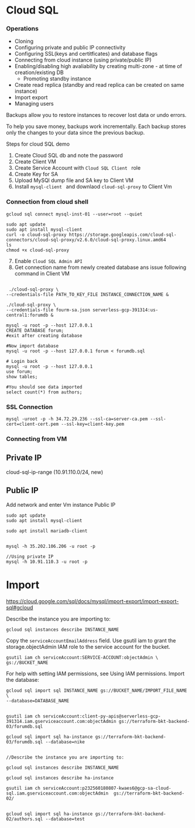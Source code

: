 # Cloud SQL

### Operations
- Cloning
- Configuring private and public IP connectivity
- Configuring SSL(keys and certitficates) and database flags
- Connecting from cloud instance (using private/public IP)
- Enabling/disabling high avaliability by creating multi-zone - at time of creation/existing DB 
	- Promoting standby instance
- Create read replica (standby and read replica can be created on same instance)
- Import export
- Managing users





Backups allow you to restore instances to recover lost data or undo errors.

To help you save money, backups work incrementally. Each backup stores only the changes to your data since the previous backup.




Steps for cloud SQL demo
1) Create Cloud SQL db and note the password
2) Create Client VM
3) Create Service Account with `Cloud SQL Client ` role
4) Create Key for SA
5) Upload MySQl dump file and SA key to Client VM
6) Install `mysql-client ` and downlaod `cloud-sql-proxy` to Client Vm


### Connection from cloud shell
```
gcloud sql connect mysql-inst-01 --user=root --quiet
```


```
sudo apt update
sudo apt install mysql-client
curl -o cloud-sql-proxy https://storage.googleapis.com/cloud-sql-connectors/cloud-sql-proxy/v2.6.0/cloud-sql-proxy.linux.amd64
ls
chmod +x cloud-sql-proxy 
```
7) Enable `Cloud SQL Admin API `
7) Get connection name from newly created database ans issue following command in Client VM
```
 
 ./cloud-sql-proxy \
--credentials-file PATH_TO_KEY_FILE INSTANCE_CONNECTION_NAME &

./cloud-sql-proxy \
--credentials-file fourm-sa.json serverless-gcp-391314:us-central1:forumdb &

mysql -u root -p --host 127.0.0.1
CREATE DATABASE forum;
#exit after creating database

#Now import database
mysql -u root -p --host 127.0.0.1 forum < forumdb.sql 

# Login back
mysql -u root -p --host 127.0.0.1
use forum;
show tables;

#You should see data imported
select count(*) from authors;
```


### SSL Connection

```
mysql -uroot -p -h 34.72.29.236 --ssl-ca=server-ca.pem --ssl-cert=client-cert.pem --ssl-key=client-key.pem
```


### Connecting from VM 
Private IP  
-----------
cloud-sql-ip-range (10.91.110.0/24, new) 

Public IP  
-----------

Add network and enter Vm instance Public IP

```
sudo apt update
sudo apt install mysql-client

sudo apt install mariadb-client


mysql -h 35.202.106.206 -u root -p

//Using private IP
mysql -h 10.91.110.3 -u root -p
```

# Import

https://cloud.google.com/sql/docs/mysql/import-export/import-export-sql#gcloud

Describe the instance you are importing to:
```
gcloud sql instances describe INSTANCE_NAME
```
Copy the `serviceAccountEmailAddress` field.
Use gsutil iam to grant the storage.objectAdmin IAM role to the service account for the bucket.
```
gsutil iam ch serviceAccount:SERVICE-ACCOUNT:objectAdmin \
gs://BUCKET_NAME
```
For help with setting IAM permissions, see Using IAM permissions.
Import the database:
```
gcloud sql import sql INSTANCE_NAME gs://BUCKET_NAME/IMPORT_FILE_NAME \
--database=DATABASE_NAME
```

```

gsutil iam ch serviceAccount:client-py-apis@serverless-gcp-391314.iam.gserviceaccount.com:objectAdmin gs://terraform-bkt-backend-03/forumdb.sql

gcloud sql import sql ha-instance gs://terraform-bkt-backend-03/forumdb.sql --database=nike


//Describe the instance you are importing to:

gcloud sql instances describe INSTANCE_NAME

gcloud sql instances describe ha-instance 

gsutil iam ch serviceAccount:p232560180807-kwaes6@gcp-sa-cloud-sql.iam.gserviceaccount.com:objectAdmin  gs://terraform-bkt-backend-02/


gcloud sql import sql ha-instance gs://terraform-bkt-backend-02/authors.sql --database=test
```